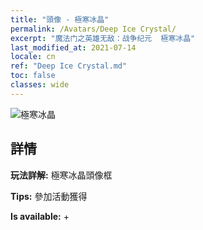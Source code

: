 ```yaml
---
title: "頭像 - 極寒冰晶"
permalink: /Avatars/Deep Ice Crystal/
excerpt: "魔法门之英雄无敌：战争纪元  極寒冰晶"
last_modified_at: 2021-07-14
locale: cn
ref: "Deep Ice Crystal.md"
toc: false
classes: wide
---
```

 ![極寒冰晶](/images/a/avatarFrame_91.png)

## 詳情

 **玩法詳解:** 極寒冰晶頭像框 

 **Tips:** 參加活動獲得 

 **Is available:**  + 

